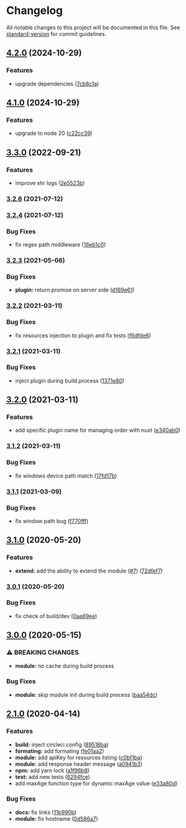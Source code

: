# Changelog

All notable changes to this project will be documented in this file. See [standard-version](https://github.com/conventional-changelog/standard-version) for commit guidelines.

## [4.2.0](https://github.com/gaetansenn/xhr-cache/compare/v4.1.0...v4.2.0) (2024-10-29)


### Features

* upgrade dependencies ([7cb8c1a](https://github.com/gaetansenn/xhr-cache/commit/7cb8c1a6267ab58c5fe2349b6b23c18761a53eff))

## [4.1.0](https://github.com/gaetansenn/xhr-cache/compare/v3.3.0...v4.1.0) (2024-10-29)


### Features

* upgrade to node 20 ([c22cc39](https://github.com/gaetansenn/xhr-cache/commit/c22cc3934760799f45e21030464c5973e064d024))

## [3.3.0](https://github.com/gaetansenn/xhr-cache/compare/v3.2.6...v3.3.0) (2022-09-21)


### Features

* improve xhr logs ([2e5523b](https://github.com/gaetansenn/xhr-cache/commit/2e5523b2f9b3b9e4e830751469d4c0636769cf79))

### [3.2.6](https://github.com/gaetansenn/xhr-cache/compare/v3.2.4...v3.2.6) (2021-07-12)

### [3.2.4](https://github.com/gaetansenn/xhr-cache/compare/v3.2.3...v3.2.4) (2021-07-12)


### Bug Fixes

* fix regex path middleware ([16eb1c0](https://github.com/gaetansenn/xhr-cache/commit/16eb1c0550242194a44efec93f16970d7283812a))

### [3.2.3](https://github.com/gaetansenn/xhr-cache/compare/v3.2.2...v3.2.3) (2021-05-06)


### Bug Fixes

* **plugin:** return promise on server side ([d169e61](https://github.com/gaetansenn/xhr-cache/commit/d169e61a6ee0bd36e450b0fd42fb146472221f13))

### [3.2.2](https://github.com/gaetansenn/xhr-cache/compare/v3.2.1...v3.2.2) (2021-03-11)


### Bug Fixes

* fix resources injection to plugin and fix tests ([f6dfde6](https://github.com/gaetansenn/xhr-cache/commit/f6dfde61bd082ca50ccf93bb47c74e3a56fc505a))

### [3.2.1](https://github.com/gaetansenn/xhr-cache/compare/v3.2.0...v3.2.1) (2021-03-11)


### Bug Fixes

* inject plugin during build process ([1371e80](https://github.com/gaetansenn/xhr-cache/commit/1371e80580f9a36e77d26d5e988bf07f9b8822f6))

## [3.2.0](https://github.com/gaetansenn/xhr-cache/compare/v3.1.2...v3.2.0) (2021-03-11)


### Features

* add specific plugin name for managing order with nuxt ([e340ab0](https://github.com/gaetansenn/xhr-cache/commit/e340ab0d555e9acd014af1f9107a7e0050771ce6))

### [3.1.2](https://github.com/gaetansenn/xhr-cache/compare/v3.1.1...v3.1.2) (2021-03-11)


### Bug Fixes

* fix windows device path match ([17fd17b](https://github.com/gaetansenn/xhr-cache/commit/17fd17beb46d3b3a58df7296271f9015e4498792))

### [3.1.1](https://github.com/gaetansenn/xhr-cache/compare/v3.1.0...v3.1.1) (2021-03-09)


### Bug Fixes

* fix window path bug ([f770fff](https://github.com/gaetansenn/xhr-cache/commit/f770fff197e24cf53f034f3cd6c8e23c3c4ad707))

## [3.1.0](https://github.com/gaetansenn/xhr-cache/compare/v3.0.1...v3.1.0) (2020-05-20)


### Features

* **extend:** add the ability to extend the module ([#7](https://github.com/gaetansenn/xhr-cache/issues/7)) ([72dfef7](https://github.com/gaetansenn/xhr-cache/commit/72dfef7fca6a7634b576e8c8bbeef59f659ef2b3))

### [3.0.1](https://github.com/gaetansenn/xhr-cache/compare/v3.0.0...v3.0.1) (2020-05-20)


### Bug Fixes

* fix check of build/dev ([0aa69ee](https://github.com/gaetansenn/xhr-cache/commit/0aa69ee991c65e3c47b853801070cb760563c745))

## [3.0.0](https://github.com/gaetansenn/xhr-cache/compare/v2.1.0...v3.0.0) (2020-05-15)


### ⚠ BREAKING CHANGES

* **module:** no cache during build process

### Bug Fixes

* **module:** skip module init during build process ([baa54dc](https://github.com/gaetansenn/xhr-cache/commit/baa54dc046123136e16c57ca4984747158fd244e))

## [2.1.0](https://github.com/gaetansenn/xhr-cache/compare/v2.0.3...v2.1.0) (2020-04-14)


### Features

* **build:** inject circleci config ([89518ba](https://github.com/gaetansenn/xhr-cache/commit/89518ba2e24820479ae2872492d7cacca62bb8f9))
* **formating:** add formating ([fe01aa2](https://github.com/gaetansenn/xhr-cache/commit/fe01aa226706051b6c93105dd383991d5a22ec9c))
* **module:** add apiKey for resources listing ([c0bf1ba](https://github.com/gaetansenn/xhr-cache/commit/c0bf1ba2789994bb9a2a7865015d2a8683ef508c))
* **module:** add response header message ([a0941b3](https://github.com/gaetansenn/xhr-cache/commit/a0941b3ce0e89c013c1cd1f62da8aace23e46063))
* **npm:** add yarn lock ([a1f96b8](https://github.com/gaetansenn/xhr-cache/commit/a1f96b8d318963ee877eb9916c8b5be716198dc8))
* **test:** add new tests ([6294fce](https://github.com/gaetansenn/xhr-cache/commit/6294fce5ad9b1f1e9e6ee8ec31b8c97f2db3b097))
* add maxAge function type for dynamic maxAge value ([e33a80d](https://github.com/gaetansenn/xhr-cache/commit/e33a80d4e189cc18ce09552532669999ffeaa7ae))


### Bug Fixes

* **docs:** fix links ([11b990b](https://github.com/gaetansenn/xhr-cache/commit/11b990bedcc003b6be971a9e627189ec6cd3cbbc))
* **module:** fix hostname ([0d586a7](https://github.com/gaetansenn/xhr-cache/commit/0d586a7acd6ff25ff77c3c12879112af0a0bf6d9))
